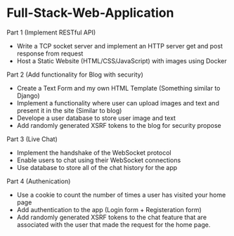 # Full-Stack-Web-Application


Part 1 (Implement RESTful API)
- Write a TCP socket server and implement an HTTP server get and post response from request
- Host a Static Website (HTML/CSS/JavaScript) with images using Docker


Part 2 (Add functionality for Blog with security)
- Create a Text Form and my own HTML Template (Something similar to Django)
- Implement a functionality where user can upload images and text and present it in the site (Similar to blog)
- Develope a user database to store user image and text
- Add randomly generated XSRF tokens to the blog for security propose

Part 3 (Live Chat)
- Implement the handshake of the WebSocket protocol
- Enable users to chat using their WebSocket connections
- Use database to store all of the chat history for the app


Part 4 (Authenication)
- Use a cookie to count the number of times a user has visited your home page
- Add authentication to the app (Login form  + Registeration form)
- Add randomly generated XSRF tokens to the chat feature that are associated with the user that made the request for the home page.
